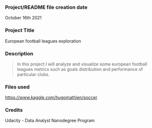 ### Project/README file creation date
October 16th 2021


### Project Title
European football leagues exploration

### Description
>In this project I will analyze and visualize some european football leagues metrics such as goals distribution and performance of particular clubs.

### Files used
https://www.kaggle.com/hugomathien/soccer

### Credits
Udacity - Data Analyst Nanodegree Program
